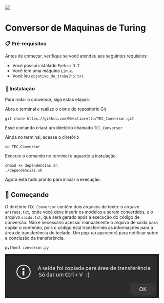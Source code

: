![](https://images7.memedroid.com/images/UPLOADED407/5e1de85862d74.jpeg)


# Conversor de Maquinas de Turing


### 📋 Pré-requisitos

Antes de começar, verifique se você atendeu aos seguintes requisitos:
* Você possui instalado `Python 3.7`
* Você tem uma máquina `Linux`.
* Você leu `objetivo_do_trabalho.txt`.

### 🔧 Instalação

Para rodar o conversor, siga estas etapas:

Abra o terminal e realize o clone do repositório Git
```
git clone https://github.com/Melchioretto/TEC_Conversor.git
```
Esse comando criará um diretório chamado `TEC_Conversor`

Ainda no terminal, acesse o diretório
```
cd TEC_Conversor
```
Execute o comando no terminal e aguarde a instalação.
```
chmod +x dependencias.sh
./dependencias.sh
```
Agora está tudo pronto para iniciar a execução.

## 🚀 Começando

O diretório `TEC_Conversor` contém dois arquivos de texto: o arquivo `entrada.txt`, onde você deve inserir os modelos a serem convertidos, e o arquivo `saida.txt`, que será gerado após a execução do código de conversão. Não é necessário acessar manualmente o arquivo de saída para copiar o conteúdo, pois o código está transferindo as informações para a área de transferência do teclado. Um pop-up aparecerá para notificar sobre a conclusão da transferência.
```
python3 conversor.py
```
![Imagem do pop-up](img/Captura%20de%20tela%20de%202024-05-21%2001-21-03.png)